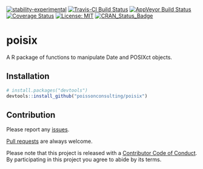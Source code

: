 
<!-- README.md is generated from README.Rmd. Please edit that file -->
[![stability-experimental](https://img.shields.io/badge/stability-experimental-orange.svg)](https://github.com/joethorley/stability-badges#experimental) [![Travis-CI Build Status](https://travis-ci.org/poissonconsulting/poisix.svg?branch=master)](https://travis-ci.org/poissonconsulting/poisix) [![AppVeyor Build Status](https://ci.appveyor.com/api/projects/status/github/poissonconsulting/poisix?branch=master&svg=true)](https://ci.appveyor.com/project/poissonconsulting/poisix) [![Coverage Status](https://img.shields.io/codecov/c/github/poissonconsulting/poisix/master.svg)](https://codecov.io/github/poissonconsulting/poisix?branch=master) [![License: MIT](https://img.shields.io/badge/License-MIT-blue.svg)](https://opensource.org/licenses/MIT) [![CRAN\_Status\_Badge](http://www.r-pkg.org/badges/version/poisix)](https://cran.r-project.org/package=poisix)

poisix
======

A R package of functions to manipulate Date and POSIXct objects.

Installation
------------

``` r
# install.packages("devtools")
devtools::install_github("poissonconsulting/poisix")
```

Contribution
------------

Please report any [issues](https://github.com/poissonconsulting/poisix/issues).

[Pull requests](https://github.com/poissonconsulting/poisix/pulls) are always welcome.

Please note that this project is released with a [Contributor Code of Conduct](https://github.com/poissonconsulting/poisix/blob/master/CONDUCT.md). By participating in this project you agree to abide by its terms.
